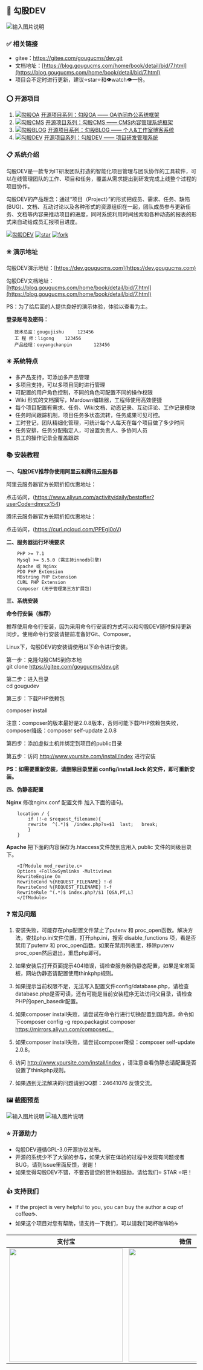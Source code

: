 ## 📐 勾股DEV
![输入图片说明](https://dev.gougucms.com/storage/202204/banner.jpg)

### ✅ 相关链接
- gitee：https://gitee.com/gougucms/dev.git
- 文档地址：[https://blog.gougucms.com/home/book/detail/bid/7.html](https://blog.gougucms.com/home/book/detail/bid/7.html)
- 项目会不定时进行更新，建议⭐star⭐和👁️watch👁️一份。

### ⭕ 开源项目
1. [![勾股OA](https://img.shields.io/badge/GouguOA-2.0.9-brightgreen.svg)](https://gitee.com/gougucms/office) [开源项目系列：勾股OA —— OA协同办公系统框架](https://gitee.com/gougucms/office)
2. [![勾股CMS](https://img.shields.io/badge/GouguCMS-2.0.18-brightgreen.svg)](https://gitee.com/gougucms/gougucms) [开源项目系列：勾股CMS —— CMS内容管理系统框架](https://gitee.com/gougucms/gougucms)
3. [![勾股BLOG](https://img.shields.io/badge/GouguBLOG-2.0.16-brightgreen.svg)](https://gitee.com/gougucms/blog) [开源项目系列：勾股BLOG —— 个人&工作室博客系统](https://gitee.com/gougucms/blog)
4. [![勾股DEV](https://img.shields.io/badge/GouguDEV-1.4.18-brightgreen.svg)](https://gitee.com/gougucms/dev) [开源项目系列：勾股DEV —— 项目研发管理系统](https://gitee.com/gougucms/dev)

### 📋 系统介绍
勾股DEV是一款专为IT研发团队打造的智能化项目管理与团队协作的工具软件，可以在线管理团队的工作、项目和任务，覆盖从需求提出到研发完成上线整个过程的项目协作。

勾股DEV的产品理念：通过“项目（Project）”的形式把成员、需求、任务、缺陷(BUG)、文档、互动讨论以及各种形式的资源组织在一起，团队成员参与更新任务、文档等内容来推动项目的进度，同时系统利用时间线索和各种动态的报表的形式来自动给成员汇报项目进度。

[![勾股DEV](https://img.shields.io/badge/GougDEV-1.4.18-brightgreen.svg)](https://gitee.com/gougucms/dev/)
[![star](https://gitee.com/gougucms/dev/badge/star.svg?theme=dark)](https://gitee.com/gougucms/dev/stargazers)
[![fork](https://gitee.com/gougucms/dev/badge/fork.svg?theme=dark)](https://gitee.com/gougucms/dev/members)

### ✳️ 演示地址

勾股DEV演示地址：[https://dev.gougucms.com](https://dev.gougucms.com)
   
勾股DEV文档地址：[https://blog.gougucms.com/home/book/detail/bid/7.html](https://blog.gougucms.com/home/book/detail/bid/7.html)

PS：为了给后面的人提供良好的演示体验，体验以查看为主。

**登录账号及密码：**
~~~
   技术总监：gougujishu     123456
   工 程 师：ligong    123456
   产品经理：ouyangchanpin        123456
~~~

### ✴️ 系统特点
- 多产品支持，可添加多产品管理
- 多项目支持，可以多项目同时进行管理
- 可配置的用户角色控制，不同的角色可配置不同的操作权限
- Wiki 形式的文档撰写，Mardown编辑器，工程师使用高效便捷
- 每个项目配置有需求、任务、Wiki文档、动态记录、互动评论、工作记录模块
- 任务时间跟踪机制，项目任务多状态流转，任务成果可见可控。
- 工时登记，团队精细化管理，可统计每个人每天在每个项目做了多少时间
- 任务安排，任务分配指定人，可设置负责人、多协同人员
- 员工的操作记录全覆盖跟踪


### 📚 安装教程

**一、勾股DEV推荐你使用阿里云和腾讯云服务器**

阿里云服务器官方长期折扣优惠地址：

点击访问，(https://www.aliyun.com/activity/daily/bestoffer?userCode=dmrcx154) 

腾讯云服务器官方长期折扣优惠地址：

点击访问，(https://curl.qcloud.com/PPEgI0oV) 


**二、服务器运行环境要求**

~~~
    PHP >= 7.1  
    Mysql >= 5.5.0 (需支持innodb引擎)  
    Apache 或 Nginx  
    PDO PHP Extension  
    MBstring PHP Extension  
    CURL PHP Extension  
    Composer (用于管理第三方扩展包)
~~~

**三、系统安装**

**命令行安装（推荐）**

推荐使用命令行安装，因为采用命令行安装的方式可以和勾股DEV随时保持更新同步。使用命令行安装请提前准备好Git、Composer。

Linux下，勾股DEV的安装请使用以下命令进行安装。  

第一步：克隆勾股CMS到你本地  
    git clone https://gitee.com/gougucms/dev.git

第二步：进入目录  
    cd gougudev  
    
第三步：下载PHP依赖包 
    
composer install  
	
注意：composer的版本最好是2.0.8版本，否则可能下载PHP依赖包失败，composer降级：composer self-update 2.0.8
    
第四步：添加虚拟主机并绑定到项目的public目录  
    
第五步：访问 http://www.yoursite.com/install/index 进行安装

**PS：如需要重新安装，请删除目录里面 config/install.lock 的文件，即可重新安装。**

**四、伪静态配置**

**Nginx**
修改nginx.conf 配置文件 加入下面的语句。
~~~
    location / {
        if (!-e $request_filename){
        rewrite  ^(.*)$  /index.php?s=$1  last;   break;
        }
    }
~~~

**Apache**
把下面的内容保存为.htaccess文件放到应用入 public 文件的同级目录下。
~~~
    <IfModule mod_rewrite.c>
    Options +FollowSymlinks -Multiviews
    RewriteEngine On
    RewriteCond %{REQUEST_FILENAME} !-d
    RewriteCond %{REQUEST_FILENAME} !-f
    RewriteRule ^(.*)$ index.php?/$1 [QSA,PT,L]
    </IfModule>
~~~


### ❓ 常见问题

1.  安装失败，可能存在php配置文件禁止了putenv 和 proc_open函数。解决方法，查找php.ini文件位置，打开php.ini，搜索 disable_functions 项，看是否禁用了putenv 和 proc_open函数。如果在禁用列表里，移除putenv proc_open然后退出，重启php即可。

2.  如果安装后打开页面提示404错误，请检查服务器伪静态配置，如果是宝塔面板，网站伪静态请配置使用thinkphp规则。

3.  如果提示当前权限不足，无法写入配置文件config/database.php，请检查database.php是否可读，还有可能是当前安装程序无法访问父目录，请检查PHP的open_basedir配置。

4.  如果composer install失败，请尝试在命令行进行切换配置到国内源，命令如下composer config -g repo.packagist composer https://mirrors.aliyun.com/composer/。

5.  如果composer install失败，请尝试composer降级：composer self-update 2.0.8。

6.  访问 http://www.yoursite.com/install/index ，请注意查看伪静态请配置是否设置了thinkphp规则。

7.  如果遇到无法解决的问题请到QQ群：24641076 反馈交流。

### 🖼️ 截图预览
![输入图片说明](https://dev.gougucms.com/storage/202204/dev1.png)
![输入图片说明](https://dev.gougucms.com/storage/202204/dev2.png)

### ⭐ 开源助力
- 勾股DEV遵循GPL-3.0开源协议发布。 
- 开源的系统少不了大家的参与，如果大家在体验的过程中发现有问题或者BUG，请到Issue里面反馈，谢谢！
- 如果觉得勾股DEV不错，不要吝啬您的赞许和鼓励，请给我们⭐ STAR ⭐吧！

### 👍 支持我们
- If the project is very helpful to you, you can buy the author a cup of coffee☕.
- 如果这个项目对您有帮助，请支持一下我们，可以请我们喝杯咖啡哟☕

|支付宝      |    微信|
| :--------: | :--------:|
| <img src="https://www.gougucms.com/static/home/images/zfb.png" width="300"  align=center />|<img src="https://www.gougucms.com/static/home/images/wx.png" width="300"  align=center />|

